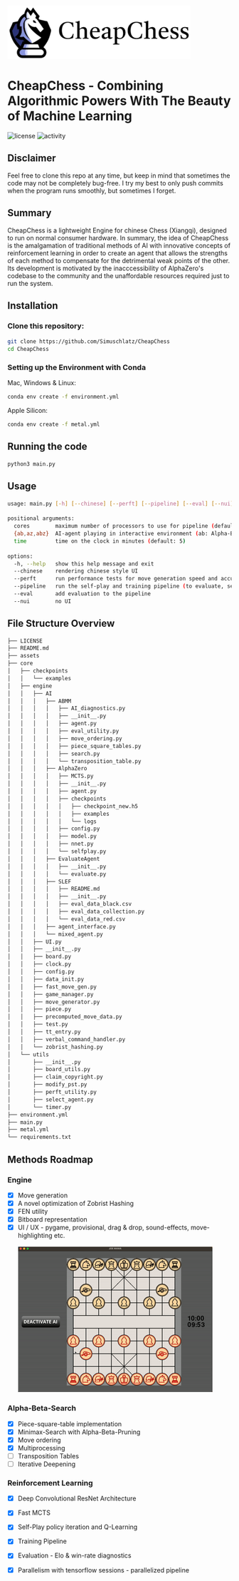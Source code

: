 <img src="./assets/imgs/Readmesrc/bannerTextTop.png" height="120">

# CheapChess - Combining Algorithmic Powers With The Beauty of Machine Learning
![license](https://img.shields.io/github/license/SiiiMiii/Chess-AI)
![activity](https://img.shields.io/github/commit-activity/m/SiiiMiii/Chess-AI)

## Disclaimer
Feel free to clone this repo at any time, but keep in mind that sometimes the code may not be completely bug-free. I try my best to only push commits when the program runs smoothly, but sometimes I forget.

## Summary
CheapChess is a lightweight Engine for chinese Chess (Xiangqi), designed to run on normal consumer hardware.
In summary, the idea of CheapChess is the amalgamation of traditional methods of AI with innovative concepts of reinforcement learning in order to create an agent that allows the strengths of each method to compensate for the detrimental weak points of the other. Its development is motivated by the inacccessibility of AlphaZero's codebase to the community and the unaffordable resources required just to run the system.


## Installation
### Clone this repository:
```bash
git clone https://github.com/Simuschlatz/CheapChess
cd CheapChess
```
### Setting up the Environment with Conda
Mac, Windows & Linux:
```bash
conda env create -f environment.yml
```
Apple Silicon:
```bash
conda env create -f metal.yml
```
## Running the code
```bash
python3 main.py
```
## Usage
```bash
usage: main.py [-h] [--chinese] [--perft] [--pipeline] [--eval] [--nui] [cores] [{ab,az,abz}] [time]

positional arguments:
  cores        maximum number of processors to use for pipeline (default: multiprocessing.cpu_count())
  {ab,az,abz}  AI-agent playing in interactive environment (ab: Alpha-Beta, az: AlphaZero, abz: Alpha-Beta-Zero) (default: ab)
  time         time on the clock in minutes (default: 5)

options:
  -h, --help   show this help message and exit
  --chinese    rendering chinese style UI
  --perft      run performance tests for move generation speed and accuracy
  --pipeline   run the self-play and training pipeline (to evaluate, see --eval)
  --eval       add evaluation to the pipeline
  --nui        no UI

```

## File Structure Overview
```bash
├── LICENSE
├── README.md
├── assets
├── core
│   ├── checkpoints
│   │   └── examples
│   ├── engine
│   │   ├── AI
│   │   │   ├── ABMM
│   │   │   │   ├── AI_diagnostics.py
│   │   │   │   ├── __init__.py
│   │   │   │   ├── agent.py
│   │   │   │   ├── eval_utility.py
│   │   │   │   ├── move_ordering.py
│   │   │   │   ├── piece_square_tables.py
│   │   │   │   ├── search.py
│   │   │   │   └── transposition_table.py
│   │   │   ├── AlphaZero
│   │   │   │   ├── MCTS.py
│   │   │   │   ├── __init__.py
│   │   │   │   ├── agent.py
│   │   │   │   ├── checkpoints
│   │   │   │   │   ├── checkpoint_new.h5
│   │   │   │   │   ├── examples
│   │   │   │   │   └── logs
│   │   │   │   ├── config.py
│   │   │   │   ├── model.py
│   │   │   │   ├── nnet.py
│   │   │   │   └── selfplay.py
│   │   │   ├── EvaluateAgent
│   │   │   │   ├── __init__.py
│   │   │   │   └── evaluate.py
│   │   │   ├── SLEF
│   │   │   │   ├── README.md
│   │   │   │   ├── __init__.py
│   │   │   │   ├── eval_data_black.csv
│   │   │   │   ├── eval_data_collection.py
│   │   │   │   └── eval_data_red.csv
│   │   │   ├── agent_interface.py
│   │   │   └── mixed_agent.py
│   │   ├── UI.py
│   │   ├── __init__.py
│   │   ├── board.py
│   │   ├── clock.py
│   │   ├── config.py
│   │   ├── data_init.py
│   │   ├── fast_move_gen.py
│   │   ├── game_manager.py
│   │   ├── move_generator.py
│   │   ├── piece.py
│   │   ├── precomputed_move_data.py
│   │   ├── test.py
│   │   ├── tt_entry.py
│   │   ├── verbal_command_handler.py
│   │   └── zobrist_hashing.py
│   └── utils
│       ├── __init__.py
│       ├── board_utils.py
│       ├── claim_copyright.py
│       ├── modify_pst.py
│       ├── perft_utility.py
│       ├── select_agent.py
│       └── timer.py
├── environment.yml
├── main.py
├── metal.yml
└── requirements.txt
```

## Methods Roadmap
### Engine
- [x] Move generation
- [x] A novel optimization of Zobrist Hashing
- [x] FEN utility
- [x] Bitboard representation
- [x] UI / UX - pygame, provisional, drag & drop, sound-effects, move-highlighting etc.
<br></br>
![Gameplay](./assets/imgs/Readmesrc/gameplay.gif)

### Alpha-Beta-Search
- [x] Piece-square-table implementation
- [x] Minimax-Search with Alpha-Beta-Pruning
- [x] Move ordering
- [x] Multiprocessing
- [ ] Transposition Tables
- [ ] Iterative Deepening

### Reinforcement Learning
- [x] Deep Convolutional ResNet Architecture
- [x] Fast MCTS
- [x] Self-Play policy iteration and Q-Learning
- [x] Training Pipeline
- [x] Evaluation - Elo & win-rate diagnostics
- [x] Parallelism with tensorflow sessions - parallelized pipeline

